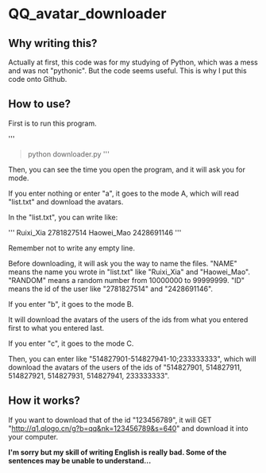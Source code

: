 # QQ_avatar_downloader

## Why writing this? 

Actually at first, this code was for my studying of Python, which was a mess and was not "pythonic". But the code seems useful. This is why I put this code onto Github. 

## How to use? 

First is to run this program. 

'''
> python downloader.py
'''

Then, you can see the time you open the program, and it will ask you for mode. 

If you enter nothing or enter "a", it goes to the mode A, which will read "list.txt" and download the avatars. 

In the "list.txt", you can write like: 

'''
Ruixi_Xia 2781827514
Haowei_Mao 2428691146
'''

Remember not to write any empty line. 

Before downloading, it will ask you the way to name the files. "NAME" means the name you wrote in "list.txt" like "Ruixi_Xia" and "Haowei_Mao". "RANDOM" means a random number from 10000000 to 99999999. "ID" means the id of the user like "2781827514" and "2428691146". 

If you enter "b", it goes to the mode B. 

It will download the avatars of the users of the ids from what you entered first to what you entered last. 

If you enter "c", it goes to the mode C. 

Then, you can enter like "514827901-514827941-10;233333333", which will download the avatars of the users of the ids of "514827901, 514827911, 514827921, 514827931, 514827941, 233333333". 

## How it works? 

If you want to download that of the id "123456789", it will GET "http://q1.qlogo.cn/g?b=qq&nk=123456789&s=640" and download it into your computer. 

**I'm sorry but my skill of writing English is really bad. Some of the sentences may be unable to understand...**
